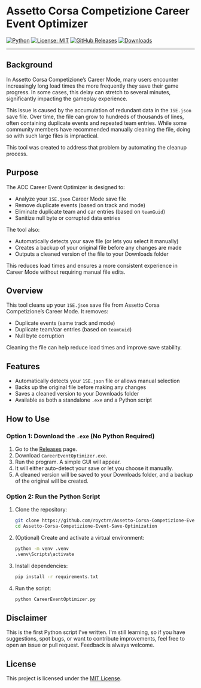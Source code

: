# Assetto Corsa Competizione Career Event Optimizer

[![Python](https://img.shields.io/badge/Python-3.11%2B-blue?logo=python)](https://www.python.org/)
[![License: MIT](https://img.shields.io/badge/License-MIT-yellow.svg)](LICENSE)
[![GitHub Releases](https://img.shields.io/github/v/release/royctrn/Assetto-Corsa-Competizione-Event-Save-Optimization?sort=semver)](https://github.com/royctrn/Assetto-Corsa-Competizione-Event-Save-Optimization/releases)
[![Downloads](https://img.shields.io/github/downloads/royctrn/Assetto-Corsa-Competizione-Event-Save-Optimization/total?label=Downloads&color=blue)](https://github.com/royctrn/Assetto-Corsa-Competizione-Event-Save-Optimization/releases)

---

## Background

In Assetto Corsa Competizione’s Career Mode, many users encounter increasingly long load times the more frequently they save their game progress. In some cases, this delay can stretch to several minutes, significantly impacting the gameplay experience.

This issue is caused by the accumulation of redundant data in the `1SE.json` save file. Over time, the file can grow to hundreds of thousands of lines, often containing duplicate events and repeated team entries. While some community members have recommended manually cleaning the file, doing so with such large files is impractical.

This tool was created to address that problem by automating the cleanup process.


## Purpose

The ACC Career Event Optimizer is designed to:

- Analyze your `1SE.json` Career Mode save file
- Remove duplicate events (based on track and mode)
- Eliminate duplicate team and car entries (based on `teamGuid`)
- Sanitize null byte or corrupted data entries

The tool also:

- Automatically detects your save file (or lets you select it manually)
- Creates a backup of your original file before any changes are made
- Outputs a cleaned version of the file to your Downloads folder

This reduces load times and ensures a more consistent experience in Career Mode without requiring manual file edits.


## Overview

This tool cleans up your `1SE.json` save file from Assetto Corsa Competizione’s Career Mode. It removes:

- Duplicate events (same track and mode)
- Duplicate team/car entries (based on `teamGuid`)
- Null byte corruption

Cleaning the file can help reduce load times and improve save stability.

## Features

- Automatically detects your `1SE.json` file or allows manual selection
- Backs up the original file before making any changes
- Saves a cleaned version to your Downloads folder
- Available as both a standalone `.exe` and a Python script

## How to Use

### Option 1: Download the `.exe` (No Python Required)

1. Go to the [Releases](https://github.com/royctrn/Assetto-Corsa-Competizione-Event-Save-Optimization/releases) page.
2. Download `CareerEventOptimizer.exe`.
3. Run the program. A simple GUI will appear.
4. It will either auto-detect your save or let you choose it manually.
5. A cleaned version will be saved to your Downloads folder, and a backup of the original will be created.

### Option 2: Run the Python Script

1. Clone the repository:

    ```bash
    git clone https://github.com/royctrn/Assetto-Corsa-Competizione-Event-Save-Optimization.git
    cd Assetto-Corsa-Competizione-Event-Save-Optimization
    ```

2. (Optional) Create and activate a virtual environment:

    ```bash
    python -m venv .venv
    .venv\Scripts\activate
    ```

3. Install dependencies:

    ```bash
    pip install -r requirements.txt
    ```

4. Run the script:

    ```bash
    python CareerEventOptimizer.py
    ```

## Disclaimer

This is the first Python script I've written. I'm still learning, so if you have suggestions, spot bugs, or want to contribute improvements, feel free to open an issue or pull request. Feedback is always welcome.

## License

This project is licensed under the [MIT License](LICENSE).
